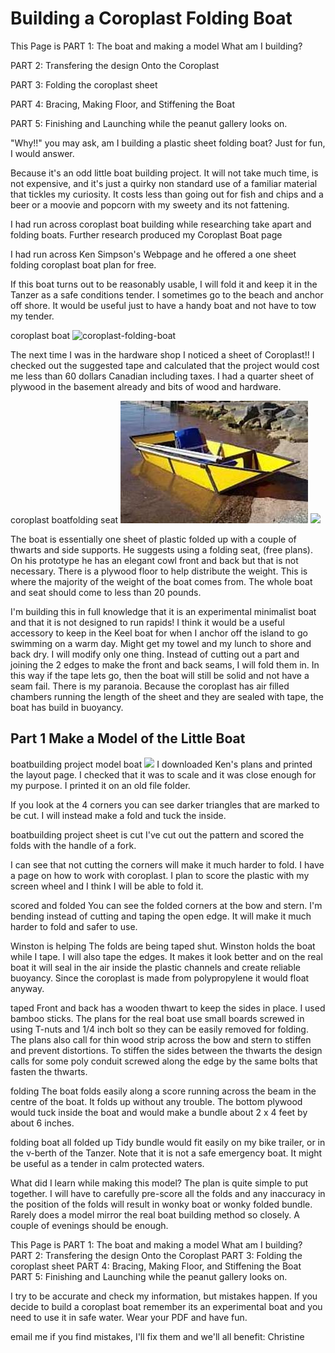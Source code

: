 # Building a Coroplast Folding Boat

This Page is PART 1: The boat and making a model What am I building?

PART 2: Transfering the design Onto the Coroplast

PART 3: Folding the coroplast sheet

PART 4: Bracing, Making Floor, and Stiffening the Boat

PART 5: Finishing and Launching while the peanut gallery looks on.

"Why!!" you may ask, am I building a plastic sheet folding boat? Just for fun, I would answer.

Because it's an odd little boat building project. It will not take much time, is not expensive, and it's just a quirky non standard use of a familiar material that tickles my curiosity. It costs less than going out for fish and chips and a beer or a moovie and popcorn with my sweety and its not fattening.

I had run across coroplast boat building while researching take apart and folding boats. Further research produced my Coroplast Boat page

I had run across Ken Simpson's Webpage and he offered a one sheet folding coroplast boat plan for free.

If this boat turns out to be reasonably usable, I will fold it and keep it in the Tanzer as a safe conditions tender. I sometimes go to the beach and anchor off shore. It would be useful just to have a handy boat and not have to tow my tender.

coroplast boat
![coroplast-folding-boat](./coroplast-folding-boat.jpg)

The next time I was in the hardware shop I noticed a sheet of Coroplast!! I checked out the suggested tape and calculated that the project would cost me less than 60 dollars Canadian including taxes. I had a quarter sheet of plywood in the basement already and bits of wood and hardware.

coroplast boatfolding seat
![coroplast-folding-boat](./coroplast-folding-boat2.jpg)
![](./folding-seat.jpg)

The boat is essentially one sheet of plastic folded up with a couple of thwarts and side supports. He suggests using a folding seat, (free plans). On his prototype he has an elegant cowl front and back but that is not necessary. There is a plywood floor to help distribute the weight. This is where the majority of the weight of the boat comes from. The whole boat and seat should come to less than 20 pounds.

I'm building this in full knowledge that it is an experimental minimalist boat and that it is not designed to run rapids! I think it would be a useful accessory to keep in the Keel boat for when I anchor off the island to go swimming on a warm day. Might get my towel and my lunch to shore and back dry. I will modify only one thing. Instead of cutting out a part and joining the 2 edges to make the front and back seams, I will fold them in. In this way if the tape lets go, then the boat will still be solid and not have a seam fail. There is my paranoia. Because the coroplast has air filled chambers running the length of the sheet and they are sealed with tape, the boat has build in buoyancy.

## Part 1 Make a Model of the Little Boat
boatbuilding project model boat
![](./printed-plan-boatbuilding.jpg)
I downloaded Ken's plans and printed the layout page. I checked that it was to scale and it was close enough for my purpose. I printed it on an old file folder.

If you look at the 4 corners you can see darker triangles that are marked to be cut. I will instead make a fold and tuck the inside.


boatbuilding project sheet is cut
I've cut out the pattern and scored the folds with the handle of a fork.

I can see that not cutting the corners will make it much harder to fold. I have a page on how to work with coroplast. I plan to score the plastic with my screen wheel and I think I will be able to fold it.


scored and folded
You can see the folded corners at the bow and stern. I'm bending instead of cutting and taping the open edge. It will make it much harder to fold and safer to use.


Winston is helping
The folds are being taped shut. Winston holds the boat while I tape. I will also tape the edges. It makes it look better and on the real boat it will seal in the air inside the plastic channels and create reliable buoyancy. Since the coroplast is made from polypropylene it would float anyway.


taped
Front and back has a wooden thwart to keep the sides in place. I used bamboo sticks. The plans for the real boat use small boards screwed in using T-nuts and 1/4 inch bolt so they can be easily removed for folding. The plans also call for thin wood strip across the bow and stern to stiffen and prevent distortions. To stiffen the sides between the thwarts the design calls for some poly conduit screwed along the edge by the same bolts that fasten the thwarts.


folding
The boat folds easily along a score running across the beam in the centre of the boat. It folds up without any trouble. The bottom plywood would tuck inside the boat and would make a bundle about 2 x 4 feet by about 6 inches.


folding boat all folded up
Tidy bundle would fit easily on my bike trailer, or in the v-berth of the Tanzer. Note that it is not a safe emergency boat. It might be useful as a tender in calm protected waters.


What did I learn while making this model?
The plan is quite simple to put together. I will have to carefully pre-score all the folds and any inaccuracy in the position of the folds will result in wonky boat or wonky folded bundle. Rarely does a model mirror the real boat building method so closely. A couple of evenings should be enough.


This Page is PART 1: The boat and making a model What am I building?
PART 2: Transfering the design Onto the Coroplast
PART 3: Folding the coroplast sheet
PART 4: Bracing, Making Floor, and Stiffening the Boat
PART 5: Finishing and Launching while the peanut gallery looks on.

I try to be accurate and check my information, but mistakes happen. If you decide to build a coroplast boat remember its an experimental boat and you need to use it in safe water. Wear your PDF and have fun.

email me if you find mistakes, I'll fix them and we'll all benefit: Christine
